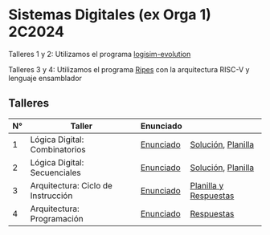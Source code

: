 # Sistemas Digitales (ex Orga 1) 2C2024

Talleres 1 y 2: Utilizamos el programa [logisim-evolution](https://github.com/logisim-evolution/logisim-evolution)

Talleres 3 y 4: Utilizamos el programa [Ripes](https://github.com/mortbopet/Ripes) con la arquitectura RISC-V y lenguaje ensamblador

## Talleres

| N° | Taller | Enunciado |  |
| - | - | - | - |
| 1 | Lógica Digital: Combinatorios | [Enunciado](https://github.com/arielbakal/uba_sd/blob/main/Taller%20L%C3%B3gica%20Combinatoria/enunciado_solucion.pdf) | [Solución](https://github.com/arielbakal/uba_sd/blob/main/Taller%20L%C3%B3gica%20Combinatoria/solucion.circ), [Planilla](https://github.com/arielbakal/uba_sd/blob/main/Taller%20L%C3%B3gica%20Combinatoria/enunciado_solucion.pdf) |
| 2 | Lógica Digital: Secuenciales | [Enunciado](https://github.com/arielbakal/uba_sd/blob/main/Taller%20L%C3%B3gica%20Secuencial/enunciado.pdf) | [Solución](https://github.com/arielbakal/uba_sd/blob/main/Taller%20L%C3%B3gica%20Secuencial/solucion.circ), [Planilla](https://github.com/arielbakal/uba_sd/blob/main/Taller%20L%C3%B3gica%20Secuencial/planilla.pdf) |
| 3 | Arquitectura: Ciclo de Instrucción | [Enunciado](https://github.com/arielbakal/uba_sd/blob/main/Taller%20Arquitectura%20-%20Ciclo%20de%20Instrucci%C3%B3n/enunciado.pdf) | [Planilla y Respuestas](https://github.com/arielbakal/uba_sd/blob/main/Taller%20Arquitectura%20-%20Ciclo%20de%20Instrucci%C3%B3n/planilla_respuestas.pdf) |
| 4 | Arquitectura: Programación | [Enunciado](https://github.com/arielbakal/uba_sd/blob/main/Taller%20Arquitectura%20-%20Programaci%C3%B3n/enunciado.pdf) | [Respuestas](https://github.com/arielbakal/uba_sd/blob/main/Taller%20Arquitectura%20-%20Programaci%C3%B3n/respuestas.pdf) |

